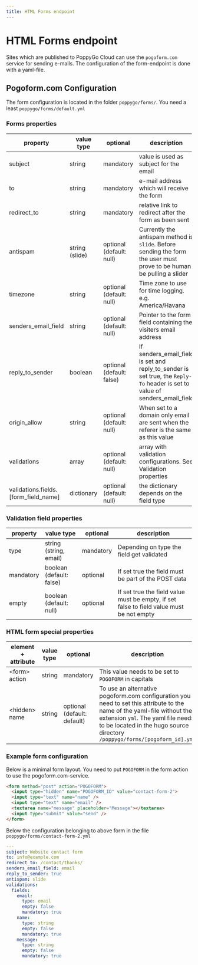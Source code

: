 ```yaml
---
title: HTML Forms endpoint
---
```


# HTML Forms endpoint

Sites which are published to PoppyGo Cloud can use the `pogoform.com` service
for sending e-mails. The configuration of the form-endpoint is done with a yaml-file.

## Pogoform.com Configuration

The form configuration is located in the folder `poppygo/forms/`. You need a
least `poppygo/forms/default.yml`

### Forms properties

| property                             | value type     | optional                  | description                                                                                                                 |
|--------------------------------------|----------------|---------------------------|-----------------------------------------------------------------------------------------------------------------------------|
| subject                              | string         | mandatory                 | value is used as subject for the email                                                                                      |
| to                                   | string         | mandatory                 | e-mail address which will receive the form                                                                                  |
| redirect_to                          | string         | mandatory                 | relative link to redirect after the form as been sent                                                                       |
| antispam                             | string (slide) | optional (default: null)  | Currently the antispam method is `slide`. Before sending the form the user must prove to be human be pulling a slider       |
| timezone                             | string         | optional (default: null)  | Time zone to use for time logging. e.g. America/Havana                                                                      |
| senders_email_field                  | string         | optional (default: null)  | Pointer to the form field containing the visiters email address                                                             |
| reply_to_sender                      | boolean        | optional (default: false) | If senders_email_field is set and reply_to_sender is set true, the `Reply-To` header is set to value of senders_email_field |
| origin_allow                         | string         | optional (default: null)  | When set to a domain only email are sent when the referer is the same as this value                                         |
| validations                          | array          | optional (default: null)  | array with validation configurations. See Validation properties                                                             |
| validations.fields.[form_field_name] | dictionary     | optional (default: null)  | the dictionary depends on the field type                                                                                    |

### Validation field properties

| property  | value type               | optional  | description                                                                              |
|-----------|--------------------------|-----------|------------------------------------------------------------------------------------------|
| type      | string (string, email)   | mandatory | Depending on type the field get validated                                                |
| mandatory | boolean (default: false) | optional  | If set true the field must be part of the POST data                                      |
| empty     | boolean (default: null)  | optional  | If set true the field value must be empty, if set false to field value must be not empty |

### HTML form special properties

| element + attribute | value type | optional                    | description                                                                                                                                                                                                                                 |
|---------------------|------------|-----------------------------|---------------------------------------------------------------------------------------------------------------------------------------------------------------------------------------------------------------------------------------------|
| \<form\> action     | string     | mandatory                   | This value needs to be set to `POGOFORM` in capitals                                                                                                                                                                                        |
| \<hidden\> name     | string     | optional (default: default) | To use an alternative pogoform.com configuration you need to set this attribute to the name of the yaml-file without the extension `yml`. The yaml file needs to be located in the hugo source directory `/poppygo/forms/[pogoform_id].yml` |

### Example form configuration

Below is a minimal form layout. You need to put `POGOFORM` in the form action
to use the pogoform.com-service.

```html
<form method="post" action="POGOFORM">
  <input type="hidden" name="POGOFORM_ID" value="contact-form-2">
  <input type="text" name="name" />
  <input type="text" name="email" />
  <textarea name="message" placeholder="Message"></textarea>
  <input type="submit" value="send" />
</form>
```

Below the configuration belonging to above form in the file
`poppygo/forms/contact-form-2.yml`

```yaml
---
subject: Website contact form
to: info@example.com
redirect_to: /contact/thanks/
senders_email_field: email
reply_to_sender: true
antispam: slide
validations:
  fields:
    email:
      type: email
      empty: false
      mandatory: true
    name:
      type: string
      empty: false
      mandatory: true
    message:
      type: string
      empty: false
      mandatory: true
```
